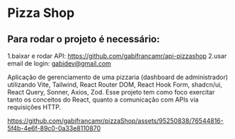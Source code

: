 # Pizza Shop

## Para rodar o projeto é necessário: 
1.baixar e rodar API: https://github.com/gabifrancamr/api-pizzashop
2.usar email de login: gabidev@gmail.com

Aplicação de gerenciamento de uma pizzaria (dashboard de administrador) utilizando Vite, Tailwind, React Router DOM, React Hook Form, shadcn/ui, React Query, Sonner, Axios, Zod. Esse projeto tem como foco exercitar tanto os conceitos do React, quanto a comunicação com APIs via requisições HTTP.

https://github.com/gabifrancamr/pizzaShop/assets/95250838/76544816-5f4b-4e6f-89c0-0a33e8110870





